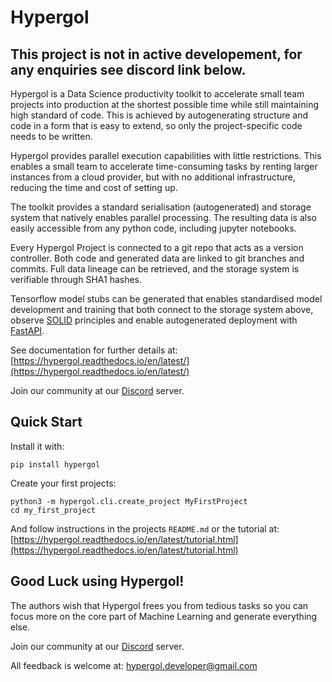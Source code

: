 # Hypergol

## This project is not in active developement, for any enquiries see discord link below.

Hypergol is a Data Science productivity toolkit to accelerate small team projects into production at the shortest possible time while still maintaining high standard of code. This is achieved by autogenerating structure and code in a form that is easy to extend, so only the project-specific code needs to be written.

Hypergol provides parallel execution capabilities with little restrictions. This enables a small team to accelerate time-consuming tasks by renting larger instances from a cloud provider, but with no additional infrastructure, reducing the time and cost of setting up.

The toolkit provides a standard serialisation (autogenerated) and storage system that natively enables parallel processing. The resulting data is also easily accessible from any python code, including jupyter notebooks.

Every Hypergol Project is connected to a git repo that acts as a version controller. Both code and generated data are linked to git branches and commits. Full data lineage can be retrieved, and the storage system is verifiable through SHA1 hashes.

Tensorflow model stubs can be generated that enables standardised model development and training that both connect to the storage system above, observe [SOLID](https://en.wikipedia.org/wiki/SOLID) principles and enable autogenerated deployment with [FastAPI](https://fastapi.tiangolo.com/).

See documentation for further details at: [https://hypergol.readthedocs.io/en/latest/](https://hypergol.readthedocs.io/en/latest/)

Join our community at our [Discord](https://hypergol.ml/discord) server.

## Quick Start

Install it with:

```
pip install hypergol
```

Create your first projects:

```
python3 -m hypergol.cli.create_project MyFirstProject
cd my_first_project
```

And follow instructions in the projects `README.md` or the tutorial at: [https://hypergol.readthedocs.io/en/latest/tutorial.html](https://hypergol.readthedocs.io/en/latest/tutorial.html)

## Good Luck using Hypergol!

The authors wish that Hypergol frees you from tedious tasks so you can focus more on the core part of Machine Learning and generate everything else.

Join our community at our [Discord](https://hypergol.ml/discord) server.

All feedback is welcome at: [hypergol.developer@gmail.com](mailto:hypergol.developer@gmail.com?subject=Hypergol%20Feedback)
